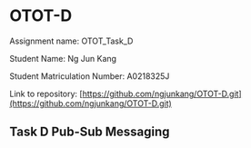 # OTOT-D

Assignment name: OTOT_Task_D

Student Name: Ng Jun Kang

Student Matriculation Number: A0218325J

Link to repository: [https://github.com/ngjunkang/OTOT-D.git](https://github.com/ngjunkang/OTOT-D.git)

## Task D Pub-Sub Messaging
